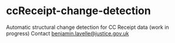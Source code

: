 # ccReceipt-change-detection
Automatic structural change detection for CC Receipt data (work in progress)
Contact benjamin.lavelle@justice.gov.uk
